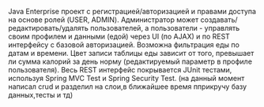 Java Enterprise проект с регистрацией/авторизацией и правами доступа на основе ролей (USER, ADMIN). Администратор может создавать/редактировать/удалять пользователей, а пользователи - управлять своим профилем и данными (едой) через UI (по AJAX) и по REST интерфейсу с базовой авторизацией. Возможна фильтрация еды по датам и времени. Цвет записи таблицы еды зависит от того, превышает ли сумма калорий за день норму (редактируемый параметр в профиле пользователя). Весь REST интерфейс покрывается JUnit тестами, используя Spring MVC Test и Spring Security Test.
(на данный момент написал crud и разделил на слои,в ближайшее время пприкручу базу данных,тесты и тд)
